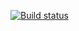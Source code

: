[![Build status](https://ci.appveyor.com/api/projects/status/v4ex38gc7h5sjbyo?svg=true)](https://ci.appveyor.com/project/KuchishkinM/hw-clear-functions)
